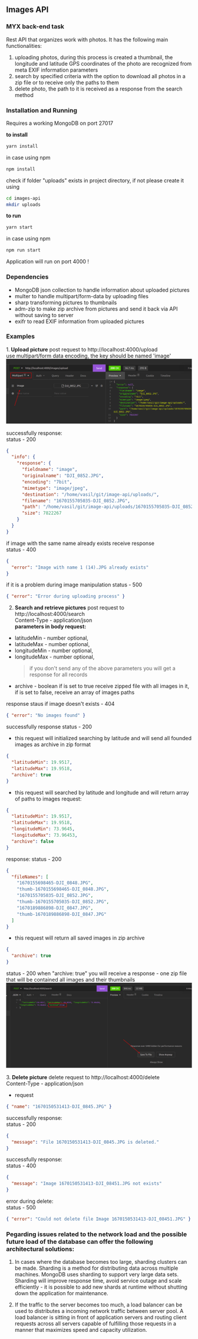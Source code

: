 ## Images API

### MYX back-end task

Rest API that organizes work with photos. It has the following main functionalities:

1. uploading photos, during this process is created a thumbnail, the longitude and latitude GPS coordinates of the photo are recognized from meta EXIF information parameters
2. search by specified criteria with the option to download all photos in a zip file or to receive only the paths to them
3. delete photo, the path to it is received as a response from the search method

### Installation and Running

Requires a working MongoDB on port 27017

<b>to install</b>

```bash
yarn install
```

in case using npm

```bash
npm install
```

check if folder "uploads" exists in project directory, if not please create it using

```bash
cd images-api
mkdir uploads
```

<b>to run </b>

```bash
yarn start
```

in case using npm

```bash
npm run start
```

Application will run on port 4000 !

### Dependencies

- MongoDB json collection to handle information about uploaded pictures
- multer to handle multipart/form-data by uploading files
- sharp transforming pictures to thumbnails
- adm-zip to make zip archive from pictures and send it back via API without saving to server
- exifr to read EXIF information from uploaded pictures

### Examples

1.<b> Upload picture</b>
post request to http://localhost:4000/upload <br>
use multipart/form data encoding, the key should be named 'image' <br>
![insomnia](screen-upload.png)

successfully response: <br>
status - 200

```json
{
  "info": {
    "response": {
      "fieldname": "image",
      "originalname": "DJI_0852.JPG",
      "encoding": "7bit",
      "mimetype": "image/jpeg",
      "destination": "/home/vasil/git/image-api/uploads/",
      "filename": "1670155705035-DJI_0852.JPG",
      "path": "/home/vasil/git/image-api/uploads/1670155705035-DJI_0852.JPG",
      "size": 7822267
    }
  }
}
```

if image with the same name already exists receive response <br>
status - 400

```json
{
  "error": "Image with name 1 (14).JPG already exists"
}
```

if it is a problem during image manipulation
status - 500

```json
{ "error": "Error during uploading process" }
```

2. <b>Search and retrieve pictures</b>
   post request to http://localhost:4000/search <br>
   Content-Type - application/json <br>
   <b>parameters in body request:</b> <br>

- latitudeMin - number optional,
- latitudeMax - number optional,
- longitudeMin - number optional,
- longitudeMax - number optional,
  > if you don't send any of the above parameters you will get a response for all records
- archive - boolean if is set to true receive zipped file with all images in it, if is set to false, receive an array of images paths

response staus if image doesn't exists - 404 <br>

```json
{ "error": "No images found" }
```

successfully response status - 200

- this request will initialized searching by latitude and will send all founded images as archive in zip format

```json
{
  "latitudeMin": 19.9517,
  "latitudeMax": 19.9518,
  "archive": true
}
```

- this request will searched by latitude and longitude and will return array of paths to images
  request:

```json
{
  "latitudeMin": 19.9517,
  "latitudeMax": 19.9518,
  "longitudeMin": 73.9645,
  "longitudeMax": 73.96453,
  "archive": false
}
```

response:
status - 200

```json
{
  "fileNames": [
    "1670155698465-DJI_0848.JPG",
    "thumb-1670155698465-DJI_0848.JPG",
    "1670155705035-DJI_0852.JPG",
    "thumb-1670155705035-DJI_0852.JPG",
    "1670189886898-DJI_0847.JPG",
    "thumb-1670189886898-DJI_0847.JPG"
  ]
}
```

- this request will return all saved images in zip archive

```json
{
  "archive": true
}
```

status - 200
when "archive: true" you will receive a response - one zip file that will be contained all images and their thumbnails
![insomnia](screen-download.png)

3.<b> Delete picture</b>
delete request to http://localhost:4000/delete <br>
Content-Type - application/json <br>

- request

```json
{ "name": "1670150531413-DJI_0845.JPG" }
```

successfully response: <br>
status - 200

```json
{
  "message": "File 1670150531413-DJI_0845.JPG is deleted."
}
```

successfully response: <br>
status - 400

```json
{
  "message": "Image 1670150531413-DJI_08451.JPG not exists"
}
```

error during delete: <br>
status - 500

```json
{ "error": "Could not delete file Image 1670150531413-DJI_08451.JPG" }
```

### Рegarding issues related to the network load and the possible future load of the database can offer the following architectural solutions:

1. In cases where the database becomes too large, sharding clusters can be made. Sharding is a method for distributing data across multiple machines. MongoDB uses sharding to support very large data sets. Sharding will improve response time, avoid service outage and scale efficiently - it is possible to add new shards at runtime without shutting down the application for maintenance.

2. If the traffic to the server becomes too much, a load balancer can be used to distributes a incoming network traffic between server pool.
   A load balancer is sitting in front of application servers and routing client requests across all servers capable of fulfilling those requests in a manner that maximizes speed and capacity utilization.
